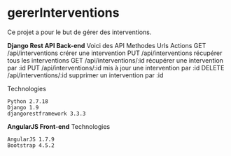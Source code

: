 # gererInterventions
Ce projet a pour le but de gérer des interventions.

**Django Rest API Back-end**
Voici des API
Methodes	 Urls	Actions
GET /api/interventions	crérer une intervention 
PUT	/api/interventions	récupérer tous les interventions 
GET	/api/interventions/:id	récupérer une intervention par :id
PUT	/api/interventions/:id	mis à jour une intervention par :id
DELETE	/api/interventions/:id	supprimer un intervention par :id

Technologies
```
Python 2.7.18
Django 1.9
djangorestframework 3.3.3
```

**AngularJS Front-end**
Technologies
```
AngularJS 1.7.9
Bootstrap 4.5.2
```
